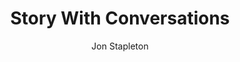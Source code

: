 ---
title: Story With Conversations
author: Jon Stapleton
short: A project where the reader's choices affect the words characters say to the reader and one another.
description: One of the great things about interactive narratives is the possibility for the story to respond to the choices the reader makes. One way to make your interactive narrative feel life-like is to use variables to change what different characters say based on what the reader does in the story. This project prompts you to create a story about a big event in history, and try to imagine what the people there would say to one another. As the reader discovers more information, the characters' scripts should change to reveal more information about their inner thoughts, their lives, and how they are making sense of the historical moment they are living in.
# video: https://youtube.com/embed/33OQtxF7L8g
type: project
# TODO: synthesize "layout" and "type"
layout: location
---